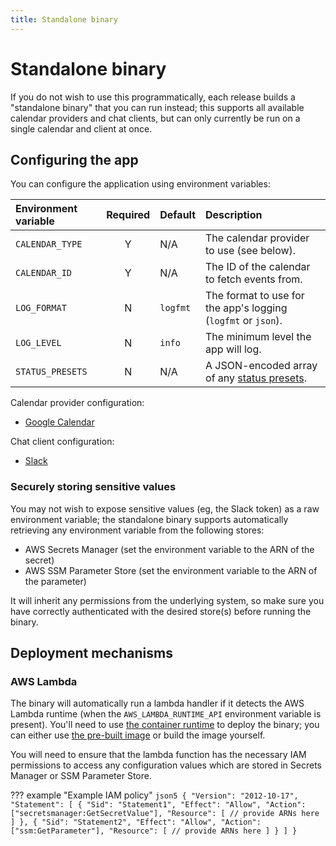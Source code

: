 ```yaml
---
title: Standalone binary
---
```


# Standalone binary

If you do not wish to use this programmatically, each release builds a "standalone binary" that you can run instead;
this supports all available calendar providers and chat clients, but can only currently be run on a single calendar and
client at once.

## Configuring the app

You can configure the application using environment variables:

| Environment variable | Required | Default  | Description                                                   |
|:---------------------|:--------:|:---------|:--------------------------------------------------------------|
| `CALENDAR_TYPE`      |    Y     | N/A      | The calendar provider to use (see below).                     |
| `CALENDAR_ID`        |    Y     | N/A      | The ID of the calendar to fetch events from.                  |
| `LOG_FORMAT`         |    N     | `logfmt` | The format to use for the app's logging (`logfmt` or `json`). |
| `LOG_LEVEL`          |    N     | `info`   | The minimum level the app will log.                           |
| `STATUS_PRESETS`     |    N     | N/A      | A JSON-encoded array of any [status presets][3].              |

Calendar provider configuration:

- [Google Calendar](../calendars/google.md#standalone-binary)

Chat client configuration:

- [Slack](../clients/slack.md#standalone-binary)

### Securely storing sensitive values

You may not wish to expose sensitive values (eg, the Slack token) as a raw environment variable; the standalone binary
supports automatically retrieving any environment variable from the following stores:

- AWS Secrets Manager (set the environment variable to the ARN of the secret)
- AWS SSM Parameter Store (set the environment variable to the ARN of the parameter)

It will inherit any permissions from the underlying system, so make sure you have correctly authenticated with the
desired store(s) before running the binary.

## Deployment mechanisms

### AWS Lambda

The binary will automatically run a lambda handler if it detects the AWS Lambda runtime (when the
`AWS_LAMBDA_RUNTIME_API` environment variable is present). You'll need to use [the container runtime][1] to deploy the
binary; you can either use [the pre-built image][2] or build the image yourself.

You will need to ensure that the lambda function has the necessary IAM permissions to access any configuration values
which are stored in Secrets Manager or SSM Parameter Store.

??? example "Example IAM policy"
    ```json5
    {
      "Version": "2012-10-17",
      "Statement": [
        {
          "Sid": "Statement1",
          "Effect": "Allow",
          "Action": ["secretsmanager:GetSecretValue"],
          "Resource": [
            // provide ARNs here
          ]
        },
        {
          "Sid": "Statement2",
          "Effect": "Allow",
          "Action": ["ssm:GetParameter"],
          "Resource": [
            // provide ARNs here
          ]
        }
      ]
    }
    ```

[1]: https://docs.aws.amazon.com/lambda/latest/dg/images-create.html
[2]: #
[3]: ../reference/status-presets.md
